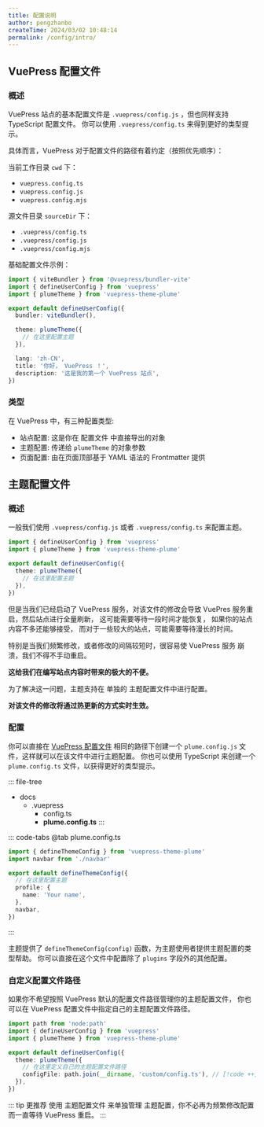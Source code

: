 ```yaml
---
title: 配置说明
author: pengzhanbo
createTime: 2024/03/02 10:48:14
permalink: /config/intro/
---
```


## VuePress 配置文件

### 概述

VuePress 站点的基本配置文件是 `.vuepress/config.js` ，但也同样支持 TypeScript 配置文件。
你可以使用 `.vuepress/config.ts` 来得到更好的类型提示。

具体而言，VuePress 对于配置文件的路径有着约定（按照优先顺序）：

当前工作目录 `cwd` 下：

- `vuepress.config.ts`
- `vuepress.config.js`
- `vuepress.config.mjs`

源文件目录 `sourceDir` 下：

- `.vuepress/config.ts`
- `.vuepress/config.js`
- `.vuepress/config.mjs`

基础配置文件示例：

```ts
import { viteBundler } from '@vuepress/bundler-vite'
import { defineUserConfig } from 'vuepress'
import { plumeTheme } from 'vuepress-theme-plume'

export default defineUserConfig({
  bundler: viteBundler(),

  theme: plumeTheme({
    // 在这里配置主题
  }),

  lang: 'zh-CN',
  title: '你好， VuePress ！',
  description: '这是我的第一个 VuePress 站点',
})
```

### 类型

在 VuePress 中，有三种配置类型:

- 站点配置: 这是你在 配置文件 中直接导出的对象
- 主题配置: 传递给 `plumeTheme` 的对象参数
- 页面配置: 由在页面顶部基于 YAML 语法的 Frontmatter 提供

## 主题配置文件

### 概述

一般我们使用 `.vuepress/config.js` 或者 `.vuepress/config.ts` 来配置主题。

```ts
import { defineUserConfig } from 'vuepress'
import { plumeTheme } from 'vuepress-theme-plume'

export default defineUserConfig({
  theme: plumeTheme({
    // 在这里配置主题
  }),
})
```

但是当我们已经启动了 VuePress 服务，对该文件的修改会导致 VuePres 服务重启，然后站点进行全量刷新，
这可能需要等待一段时间才能恢复， 如果你的站点内容不多还能够接受，
而对于一些较大的站点，可能需要等待漫长的时间。

特别是当我们频繁修改，或者修改的间隔较短时，很容易使 VuePress 服务 崩溃，我们不得不手动重启。

**这给我们在编写站点内容时带来的极大的不便。**

为了解决这一问题，主题支持在 单独的 主题配置文件中进行配置。

**对该文件的修改将通过热更新的方式实时生效。**

### 配置

你可以直接在 [VuePress 配置文件](#vuepress-配置文件) 相同的路径下创建一个 `plume.config.js` 文件，这样就可以在该文件中进行主题配置。
你也可以使用 TypeScript 来创建一个 `plume.config.ts` 文件，以获得更好的类型提示。

::: file-tree

- docs
  - .vuepress
    - config.ts
    - **plume.config.ts**
:::

::: code-tabs
@tab plume.config.ts

```ts
import { defineThemeConfig } from 'vuepress-theme-plume'
import navbar from './navbar'

export default defineThemeConfig({
  // 在这里配置主题
  profile: {
    name: 'Your name',
  },
  navbar,
})
```

:::

主题提供了 `defineThemeConfig(config)` 函数，为主题使用者提供主题配置的类型帮助。
你可以直接在这个文件中配置除了 `plugins` 字段外的其他配置。

### 自定义配置文件路径

如果你不希望按照 VuePress 默认的配置文件路径管理你的主题配置文件，
你也可以在 VuePress 配置文件中指定自己的主题配置文件路径。

```ts
import path from 'node:path'
import { defineUserConfig } from 'vuepress'
import { plumeTheme } from 'vuepress-theme-plume'

export default defineUserConfig({
  theme: plumeTheme({
    // 在这里定义自己的主题配置文件路径
    configFile: path.join(__dirname, 'custom/config.ts'), // [!code ++]
  }),
})
```

::: tip
更推荐 使用 主题配置文件 来单独管理 主题配置，你不必再为频繁修改配置而一直等待
VuePress 重启。
:::
